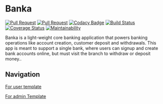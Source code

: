 # Banka
[![Pull Request](https://img.shields.io/github/issues-pr-raw/benisi/Banka.svg)](https://github.com/benisi/Banka/pulls?q=is%3Aopen+is%3Apr)
[![Pull Request](https://img.shields.io/github/issues-pr-closed-raw/benisi/Banka.svg)](https://github.com/benisi/Banka/pulls?q=is%3Apr+is%3Aclosed)
[![Codacy Badge](https://api.codacy.com/project/badge/Grade/0d16ef5a0b82416786e086b91480a326)](https://app.codacy.com/app/oseikwemeisidahomen/Banka?utm_source=github.com&utm_medium=referral&utm_content=benisi/Banka&utm_campaign=Badge_Grade_Dashboard)
[![Build Status](https://travis-ci.org/benisi/Banka.svg?branch=develop)](https://travis-ci.org/benisi/Banka)
[![Coverage Status](https://coveralls.io/repos/github/benisi/Banka/badge.png?branch=develop)](https://coveralls.io/github/benisi/Banka?branch=develop)
[![Maintainability](https://api.codeclimate.com/v1/badges/f79362259d34a1443406/maintainability)](https://codeclimate.com/github/benisi/Banka/maintainability)

Banka is a light-weight core banking application that powers banking operations like account
creation, customer deposit and withdrawals. This app is meant to support a single bank, where
users can signup and create bank accounts online, but must visit the branch to withdraw or
deposit money..

## Navigation

[For user template](https://benisi.github.io/Banka/UI/bank-account-profile.html)

[For admin Template](https://benisi.github.io/Banka/UI/account-list.html)

